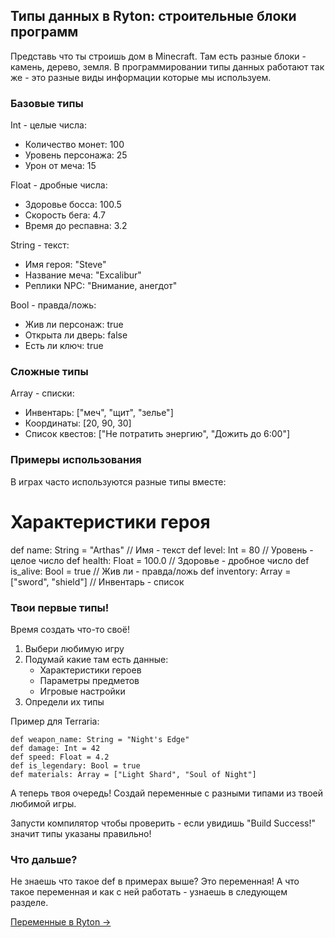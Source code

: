 ## Типы данных в Ryton: строительные блоки программ

Представь что ты строишь дом в Minecraft. Там есть разные блоки - камень, дерево, земля. В программировании типы данных работают так же - это разные виды информации которые мы используем.

### Базовые типы

Int - целые числа:
- Количество монет: 100
- Уровень персонажа: 25
- Урон от меча: 15

Float - дробные числа:
- Здоровье босса: 100.5
- Скорость бега: 4.7
- Время до респавна: 3.2

String - текст:
- Имя героя: "Steve"
- Название меча: "Excalibur"
- Реплики NPC: "Внимание, анегдот"

Bool - правда/ложь:
- Жив ли персонаж: true
- Открыта ли дверь: false
- Есть ли ключ: true

### Сложные типы

Array - списки:
- Инвентарь: ["меч", "щит", "зелье"]
- Координаты: [20, 90, 30]
- Список квестов: ["Не потратить энергию", "Дожить до 6:00"]

### Примеры использования

В играх часто используются разные типы вместе:

# Характеристики героя
def name: String = "Arthas"     // Имя - текст
def level: Int = 80                // Уровень - целое число
def health: Float = 100.0          // Здоровье - дробное число
def is_alive: Bool = true          // Жив ли - правда/ложь
def inventory: Array = ["sword", "shield"]  // Инвентарь - список

### Твои первые типы!

Время создать что-то своё!

1. Выбери любимую игру
2. Подумай какие там есть данные:
   - Характеристики героев
   - Параметры предметов
   - Игровые настройки
3. Определи их типы

Пример для Terraria:
```
def weapon_name: String = "Night's Edge"
def damage: Int = 42
def speed: Float = 4.2
def is_legendary: Bool = true
def materials: Array = ["Light Shard", "Soul of Night"]
```

А теперь твоя очередь! Создай переменные с разными типами из твоей любимой игры.

Запусти компилятор чтобы проверить - если увидишь "Build Success!" значит типы указаны правильно!

### Что дальше?

Не знаешь что такое def в примерах выше? 
Это переменная! А что такое переменная и как с ней работать - узнаешь в следующем разделе.

[Переменные в Ryton →](./Vars.md)
